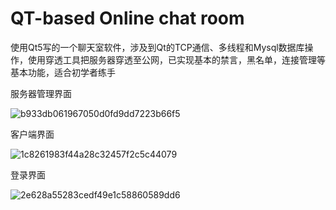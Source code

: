 # QT-based Online chat room
使用Qt5写的一个聊天室软件，涉及到Qt的TCP通信、多线程和Mysql数据库操作，使用穿透工具把服务器穿透至公网，已实现基本的禁言，黑名单，连接管理等基本功能，适合初学者练手

服务器管理界面

![b933db061967050d0fd9dd7223b66f5](https://user-images.githubusercontent.com/69743646/163538910-2adcd7f0-a3a0-47b7-a48e-8be5e45a6049.png)

客户端界面

![1c8261983f44a28c32457f2c5c44079](https://user-images.githubusercontent.com/69743646/163539048-d37d8178-46a4-4872-9fd2-578955e392c1.png)

登录界面

![2e628a55283cedf49e1c58860589dd6](https://user-images.githubusercontent.com/69743646/163539077-680816ac-e178-4234-b94f-f98ea76079b7.png)


